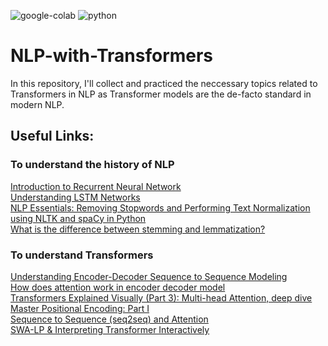 ![google-colab]
![python]
# NLP-with-Transformers
In this repository, I'll collect and practiced the neccessary topics related to Transformers in NLP as Transformer models are the de-facto standard in modern NLP.


## Useful Links:

### To understand the history of NLP
<a href="https://www.geeksforgeeks.org/introduction-to-recurrent-neural-network/" target="_blank">Introduction to Recurrent Neural Network </a> <br/>
<a href="https://colah.github.io/posts/2015-08-Understanding-LSTMs/" target="_blank">Understanding LSTM Networks</a><br/>
<a href="https://www.analyticsvidhya.com/blog/2019/08/how-to-remove-stopwords-text-normalization-nltk-spacy-gensim-python/" target="_blank">NLP Essentials: Removing Stopwords and Performing Text Normalization using NLTK and spaCy in Python</a><br/>
<a href="https://blog.bitext.com/what-is-the-difference-between-stemming-and-lemmatization/" target="_blank">What is the difference between stemming and lemmatization?</a>
<a href="" target="_blank"></a><br/>

### To understand Transformers

<a href="https://towardsdatascience.com/understanding-encoder-decoder-sequence-to-sequence-model-679e04af4346" target="_blank">Understanding Encoder-Decoder Sequence to Sequence Modeling</a><br/>
<a href="https://machinelearningmastery.com/how-does-attention-work-in-encoder-decoder-recurrent-neural-networks/" target="_blank">How does attention work in encoder decoder model</a><br/>
<a href="https://towardsdatascience.com/transformers-explained-visually-part-3-multi-head-attention-deep-dive-1c1ff1024853" target="_blank">Transformers Explained Visually (Part 3): Multi-head Attention, deep dive </a><br/>
<a href="https://towardsdatascience.com/master-positional-encoding-part-i-63c05d90a0c3
https://kazemnejad.com/blog/transformer_architecture_positional_encoding/" target="_blank">Master Positional Encoding: Part I </a><br/>
<a href="https://lena-voita.github.io/nlp_course/seq2seq_and_attention.html" target="_blank">Sequence to Sequence (seq2seq) and Attention</a><br/>
<a href="https://www.kaggle.com/rhtsingh/swa-apex-amp-interpreting-transformers-in-torch" target="_blank">SWA-LP & Interpreting Transformer Interactively</a><br/>

[google-colab]: https://img.shields.io/badge/notebook-colab%20notebook-orange 
[python]: https://img.shields.io/badge/python-3.7-blue
